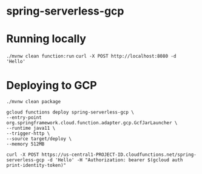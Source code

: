 # spring-serverless-gcp

# Running locally
`./mvnw clean function:run`
`curl -X POST http://localhost:8080 -d 'Hello'`

# Deploying to GCP
```
./mvnw clean package

gcloud functions deploy spring-serverless-gcp \
--entry-point org.springframework.cloud.function.adapter.gcp.GcfJarLauncher \
--runtime java11 \
--trigger-http \
--source target/deploy \
--memory 512MB

curl -X POST https://us-central1-PROJECT-ID.cloudfunctions.net/spring-serverless-gcp -d 'Hello' -H "Authorization: bearer $(gcloud auth print-identity-token)"

```
